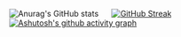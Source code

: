 ![Anurag's GitHub stats](https://github-readme-stats.vercel.app/api?username=NouXXXX&show_icons=true&theme=tokyonight)&nbsp; &nbsp; &nbsp;
[![GitHub Streak](https://github-readme-streak-stats.herokuapp.com/?user=NouXXXX&theme=dark)](https://git.io/streak-stats)   
[![Ashutosh's github activity graph](https://activity-graph.herokuapp.com/graph?username=NouXXXX&theme=xcode)](https://github.com/NouXXXX/github-readme-activity-graph)
